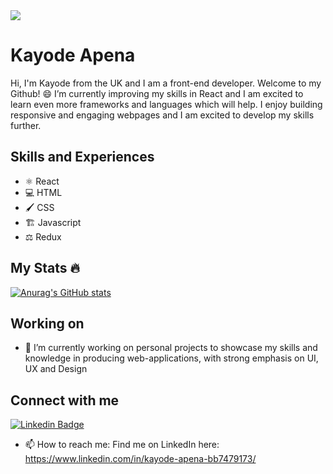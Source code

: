 
<img src="https://media.giphy.com/media/f3iwJFOVOwuy7K6FFw/giphy.gif" align= "center"/>

# Kayode Apena

Hi, I'm Kayode from the UK and I am a front-end developer. Welcome to my Github! 😄 
I’m currently improving my skills in React and I am excited to learn even more frameworks and languages which will help. I enjoy building responsive and engaging webpages and I am excited to develop my skills further.


## Skills and Experiences

* ⚛️ React
* 💻 HTML
* 🖌️ CSS
* 🏗️ Javascript
* ⚖️ Redux  

     
## My Stats 🔥
[![Anurag's GitHub stats](https://github-readme-stats.vercel.app/api?username=KAcodes)](https://github.com/anuraghazra/github-readme-stats)

## Working on 

- 🔭 I’m currently working on personal projects to showcase my skills and knowledge in producing web-applications, with strong emphasis on  UI, UX and Design

## Connect with me
[![Linkedin Badge](https://img.shields.io/badge/-kakbar-blue?style=flat&logo=Linkedin&logoColor=white)](https://www.linkedin.com/in/kayode-apena-bb7479173/)
- 📫 How to reach me: Find me on LinkedIn here: https://www.linkedin.com/in/kayode-apena-bb7479173/ 

